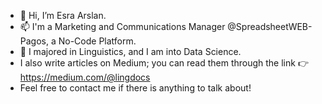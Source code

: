 - 👋 Hi, I’m Esra Arslan.
- 📫 I'm a Marketing and Communications Manager @SpreadsheetWEB- Pagos, a No-Code Platform. 
- 👀 I majored in Linguistics, and I am into Data Science.
- I also write articles on Medium; you can read them through the link 👉 https://medium.com/@lingdocs
- Feel free to contact me if there is anything to talk about! 


<!---
esrasayre/esrasayre is a ✨ special ✨ repository because its `README.md` (this file) appears on your GitHub profile.
You can click the Preview link to take a look at your changes.
--->
